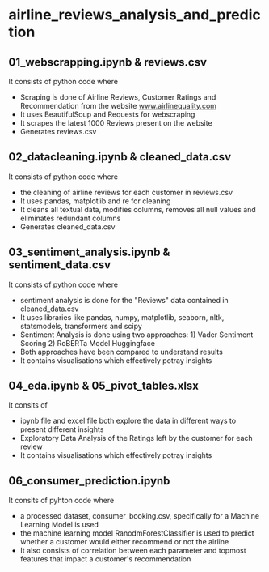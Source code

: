 # airline_reviews_analysis_and_prediction

## 01_webscrapping.ipynb & reviews.csv
It consists of python code where
  - Scraping is done of Airline Reviews, Customer Ratings and Recommendation from the website www.airlinequality.com
  - It uses BeautifulSoup and Requests for webscraping
  - It scrapes the latest 1000 Reviews present on the website
  - Generates reviews.csv

## 02_datacleaning.ipynb & cleaned_data.csv
It consists of python code where 
  - the cleaning of airline reviews for each customer in reviews.csv
  - It uses pandas, matplotlib and re for cleaning
  - It cleans all textual data, modifies columns, removes all null values and eliminates redundant columns
  - Generates cleaned_data.csv

## 03_sentiment_analysis.ipynb & sentiment_data.csv
It consists of python code where 
  - sentiment analysis is done for the "Reviews" data contained in cleaned_data.csv
  - It uses libraries like pandas, numpy, matplotlib, seaborn, nltk, statsmodels, transformers and scipy 
  - Sentiment Analysis is done using two approaches: 1) Vader Sentiment Scoring
                                             2) RoBERTa Model Huggingface
  - Both approaches have been compared to understand results
  - It contains visualisations which effectively potray insights

## 04_eda.ipynb & 05_pivot_tables.xlsx
It consits of
  - ipynb file and excel file both explore the data in different ways to present different insights
  - Exploratory Data Analysis of the Ratings left by the customer for each review
  - It contains visualisations which effectively potray insights

## 06_consumer_prediction.ipynb
It consits of pyhton code where
  - a processed dataset, consumer_booking.csv, specifically for a Machine Learning Model is used
  - the machine learning model RanodmForestClassifier is used to predict whether a customer would either recommend or not the airline
  - It also consists of correlation between each parameter and topmost features that impact a customer's recommendation
